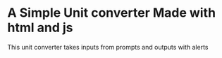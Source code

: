 # A Simple Unit converter Made with html and js

This unit converter takes inputs from prompts and outputs with alerts 